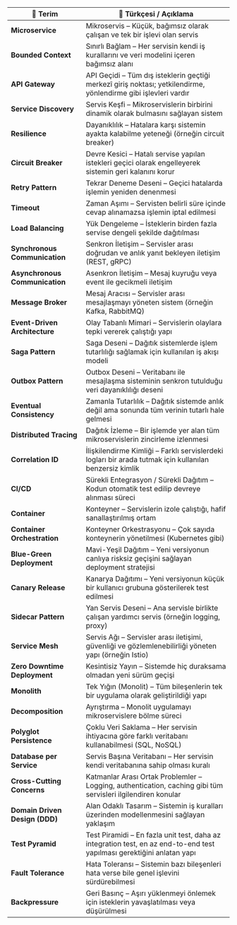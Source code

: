 | 🔹 Terim                       | 🧾 Türkçesi / Açıklama                                                                                                 |
| ------------------------------ | ---------------------------------------------------------------------------------------------------------------------- |
| **Microservice**               | Mikroservis – Küçük, bağımsız olarak çalışan ve tek bir işlevi olan servis                                             |
| **Bounded Context**            | Sınırlı Bağlam – Her servisin kendi iş kurallarını ve veri modelini içeren bağımsız alanı                              |
| **API Gateway**                | API Geçidi – Tüm dış isteklerin geçtiği merkezî giriş noktası; yetkilendirme, yönlendirme gibi işlevleri vardır        |
| **Service Discovery**          | Servis Keşfi – Mikroservislerin birbirini dinamik olarak bulmasını sağlayan sistem                                     |
| **Resilience**                 | Dayanıklılık – Hatalara karşı sistemin ayakta kalabilme yeteneği (örneğin circuit breaker)                             |
| **Circuit Breaker**            | Devre Kesici – Hatalı servise yapılan istekleri geçici olarak engelleyerek sistemin geri kalanını korur                |
| **Retry Pattern**              | Tekrar Deneme Deseni – Geçici hatalarda işlemin yeniden denenmesi                                                      |
| **Timeout**                    | Zaman Aşımı – Servisten belirli süre içinde cevap alınamazsa işlemin iptal edilmesi                                    |
| **Load Balancing**             | Yük Dengeleme – İsteklerin birden fazla servise dengeli şekilde dağıtılması                                            |
| **Synchronous Communication**  | Senkron İletişim – Servisler arası doğrudan ve anlık yanıt bekleyen iletişim (REST, gRPC)                              |
| **Asynchronous Communication** | Asenkron İletişim – Mesaj kuyruğu veya event ile gecikmeli iletişim                                                    |
| **Message Broker**             | Mesaj Aracısı – Servisler arası mesajlaşmayı yöneten sistem (örneğin Kafka, RabbitMQ)                                  |
| **Event-Driven Architecture**  | Olay Tabanlı Mimari – Servislerin olaylara tepki vererek çalıştığı yapı                                                |
| **Saga Pattern**               | Saga Deseni – Dağıtık sistemlerde işlem tutarlılığı sağlamak için kullanılan iş akışı modeli                           |
| **Outbox Pattern**             | Outbox Deseni – Veritabanı ile mesajlaşma sisteminin senkron tutulduğu veri dayanıklılığı deseni                       |
| **Eventual Consistency**       | Zamanla Tutarlılık – Dağıtık sistemde anlık değil ama sonunda tüm verinin tutarlı hale gelmesi                         |
| **Distributed Tracing**        | Dağıtık İzleme – Bir işlemde yer alan tüm mikroservislerin zincirleme izlenmesi                                        |
| **Correlation ID**             | İlişkilendirme Kimliği – Farklı servislerdeki logları bir arada tutmak için kullanılan benzersiz kimlik                |
| **CI/CD**                      | Sürekli Entegrasyon / Sürekli Dağıtım – Kodun otomatik test edilip devreye alınması süreci                             |
| **Container**                  | Konteyner – Servislerin izole çalıştığı, hafif sanallaştırılmış ortam                                                  |
| **Container Orchestration**    | Konteyner Orkestrasyonu – Çok sayıda konteynerin yönetilmesi (Kubernetes gibi)                                         |
| **Blue-Green Deployment**      | Mavi-Yeşil Dağıtım – Yeni versiyonun canlıya risksiz geçişini sağlayan deployment stratejisi                           |
| **Canary Release**             | Kanarya Dağıtımı – Yeni versiyonun küçük bir kullanıcı grubuna gösterilerek test edilmesi                              |
| **Sidecar Pattern**            | Yan Servis Deseni – Ana servisle birlikte çalışan yardımcı servis (örneğin logging, proxy)                             |
| **Service Mesh**               | Servis Ağı – Servisler arası iletişimi, güvenliği ve gözlemlenebilirliği yöneten yapı (örneğin Istio)                  |
| **Zero Downtime Deployment**   | Kesintisiz Yayın – Sistemde hiç duraksama olmadan yeni sürüm geçişi                                                    |
| **Monolith**                   | Tek Yığın (Monolit) – Tüm bileşenlerin tek bir uygulama olarak geliştirildiği yapı                                     |
| **Decomposition**              | Ayrıştırma – Monolit uygulamayı mikroservislere bölme süreci                                                           |
| **Polyglot Persistence**       | Çoklu Veri Saklama – Her servisin ihtiyacına göre farklı veritabanı kullanabilmesi (SQL, NoSQL)                        |
| **Database per Service**       | Servis Başına Veritabanı – Her servisin kendi veritabanına sahip olması kuralı                                         |
| **Cross-Cutting Concerns**     | Katmanlar Arası Ortak Problemler – Logging, authentication, caching gibi tüm servisleri ilgilendiren konular           |
| **Domain Driven Design (DDD)** | Alan Odaklı Tasarım – Sistemin iş kuralları üzerinden modellenmesini sağlayan yaklaşım                                 |
| **Test Pyramid**               | Test Piramidi – En fazla unit test, daha az integration test, en az end-to-end test yapılması gerektiğini anlatan yapı |
| **Fault Tolerance**            | Hata Toleransı – Sistemin bazı bileşenleri hata verse bile genel işlevini sürdürebilmesi                               |
| **Backpressure**               | Geri Basınç – Aşırı yüklenmeyi önlemek için isteklerin yavaşlatılması veya düşürülmesi                                 |
